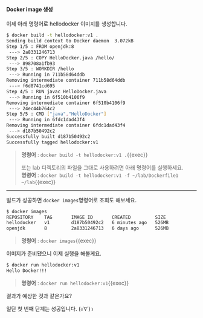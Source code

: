 
#### Docker image 생성

이제 아래 명령어로 hellodocker 이미지를 생성합니다.

```bash
$ docker build -t hellodocker:v1 .
Sending build context to Docker daemon  3.072kB
Step 1/5 : FROM openjdk:8
 ---> 2a8331246713
Step 2/5 : COPY HelloDocker.java /hello/
 ---> 898708a1fb93
Step 3/5 : WORKDIR /hello
 ---> Running in 711b58d64ddb
Removing intermediate container 711b58d64ddb
 ---> f6d8741cd695
Step 4/5 : RUN javac HelloDocker.java
 ---> Running in 6f510b4106f9
Removing intermediate container 6f510b4106f9
 ---> 24ec44b764c2
Step 5/5 : CMD ["java","HelloDocker"]
 ---> Running in 6fdc1dad43f4
Removing intermediate container 6fdc1dad43f4
 ---> d187b50492c2
Successfully built d187b50492c2
Successfully tagged hellodocker:v1
```

> **명령어** : `docker build -t hellodocker:v1 .`{{exec}}  
>   
> 또는 lab 디렉토리의 파일을 그대로 사용하려면 아래 명령어를 실행하세요.  
> **명령어** : `docker build -t hellodocker:v1 -f ~/lab/Dockerfile1 ~/lab`{{exec}}

---

빌드가 성공하면 `docker images`명령어로 조회도 해보세요.

```bash
$ docker images
REPOSITORY    TAG       IMAGE ID       CREATED         SIZE
hellodocker   v1        d187b50492c2   6 minutes ago   526MB
openjdk       8         2a8331246713   6 days ago      526MB
```

> **명령어** : `docker images`{{exec}}

이미지가 준비됐으니 이제 실행을 해볼게요.

```bash
$ docker run hellodocker:v1
Hello Docker!!!
```

> **명령어** : `docker run hellodocker:v1`{{exec}}

결과가 예상한 것과 같은가요?

일단 첫 번째 단계는 성공입니다. (ง˙∇˙)ว